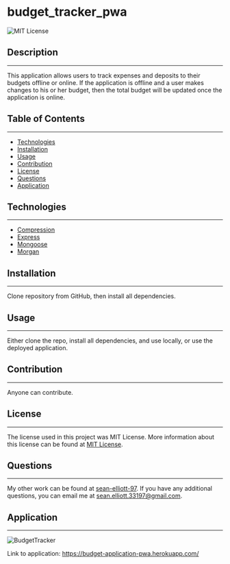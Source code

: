   # budget_tracker_pwa
  
  ![MIT License](https://img.shields.io/static/v1?label=License&message=MIT%20License&color=green)
  
  
  ## Description
  --- 
  This application allows users to track expenses and deposits to their budgets offline or online. If the application is offline and a user makes changes to his or her budget, then the total budget will be updated once the application is online.  
  
  ## Table of Contents
  ---
  * [Technologies](#technologies)
  * [Installation](#installation)
  * [Usage](#usage)
  * [Contribution](#contribution)
  * [License](#license)
  * [Questions](#questions)
  * [Application](#application)
  

  ## Technologies 
  ---
  <ul>
  <li><a href = "https://www.npmjs.com/package/compression">Compression</a></li>
  <li><a href = "https://www.npmjs.com/package/express">Express</a></li>
  <li><a href = "https://www.npmjs.com/package/mongoose">Mongoose</a></li>
  <li><a href = "https://www.npmjs.com/package/morgan">Morgan</a></li>
  </ul>

  ## Installation
  ---
  Clone repository from GitHub, then install all dependencies.
  
  ## Usage
  ---
  Either clone the repo, install all dependencies, and use locally, or use the deployed application.
  
  ## Contribution
  ---
  Anyone can contribute.
  
  ## License
  ---
  The license used in this project was MIT License. More information about this license can be found at [MIT License](https://choosealicense.com/licenses/mit/).
    
  ## Questions
  ---
  My other work can be found at <a href="https://github.com/sean-elliott-97" title="github profile" target = "blank">sean-elliott-97</a>. If you have any additional questions, you can email me at [sean.elliott.33197@gmail.com](mailto:sean.elliott.33197@gmail.com).
  
  ## Application
  ---
  ![BudgetTracker](https://user-images.githubusercontent.com/89947920/152704916-bc59cac4-e8be-4b23-8a10-70df7f49d732.png)

  Link to application: https://budget-application-pwa.herokuapp.com/

